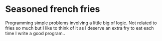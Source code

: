 # Seasoned french fries
Programming simple problems involving a little big of logic. 
Not related to fries so much but I like to think of it as I deserve an extra fry to eat each time I write a good program..
